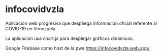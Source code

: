 # infocovidvzla

Aplicaciòn web progresiva que despliega información oficial referente al COVID-19 en Venezuela.

La aplicación usa chart.js para desplegar gráficos dinámicos.

Google Firebase como host de la pwa https://infocovidvzla.web.app/
